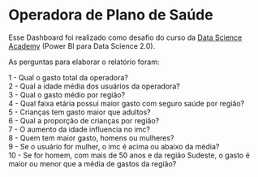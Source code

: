 # Operadora de Plano de Saúde

Esse Dashboard foi realizado como desafio do curso da [Data Science Academy](https://www.datascienceacademy.com.br/) (Power BI para Data Science 2.0).

As perguntas para elaborar o relatório foram:

1 - Qual o gasto total da operadora?<br>
2 - Qual a idade média dos usuários da operadora?<br>
3 - Qual o gasto médio por região?<br>
4 - Qual faixa etária possui maior gasto com seguro saúde por região?<br>
5 - Crianças tem gasto maior que adultos?<br>
6 - Qual a proporção de crianças por região?<br>
7 - O aumento da idade influencia no imc?<br>
8 - Quem tem maior gasto, homens ou mulheres?<br>
9 - Se o usuário for mulher, o imc é acima ou abaixo da média?<br>
10 - Se for homem, com mais de 50 anos e da região Sudeste, o gasto é
maior ou menor que a média de gastos da região?

